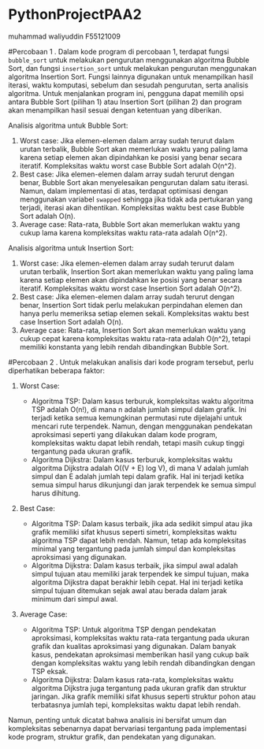 # PythonProjectPAA2
muhammad waliyuddin F55121009

#Percobaan 1
.
Dalam kode program di percobaan 1, terdapat fungsi `bubble_sort` untuk melakukan pengurutan menggunakan algoritma Bubble Sort, dan fungsi `insertion_sort` untuk melakukan pengurutan menggunakan algoritma Insertion Sort. Fungsi lainnya digunakan untuk menampilkan hasil iterasi, waktu komputasi, sebelum dan sesudah pengurutan, serta analisis algoritma.
Untuk menjalankan program ini, pengguna dapat memilih opsi antara Bubble Sort (pilihan 1) atau Insertion Sort (pilihan 2) dan program akan menampilkan hasil sesuai dengan ketentuan yang diberikan.

Analisis algoritma untuk Bubble Sort:
1. Worst case: Jika elemen-elemen dalam array sudah terurut dalam urutan terbalik, Bubble Sort akan memerlukan waktu yang paling lama karena setiap elemen akan dipindahkan ke posisi yang benar secara iteratif. Kompleksitas waktu worst case Bubble Sort adalah O(n^2).
2. Best case: Jika elemen-elemen dalam array sudah terurut dengan benar, Bubble Sort akan menyelesaikan pengurutan dalam satu iterasi. Namun, dalam implementasi di atas, terdapat optimisasi dengan menggunakan variabel `swapped` sehingga jika tidak ada pertukaran yang terjadi, iterasi akan dihentikan. Kompleksitas waktu best case Bubble Sort adalah O(n).
3. Average case: Rata-rata, Bubble Sort akan memerlukan waktu yang cukup lama karena kompleksitas waktu rata-rata adalah O(n^2).

Analisis algoritma untuk Insertion Sort:
1. Worst case: Jika elemen-elemen dalam array sudah terurut dalam urutan terbalik, Insertion Sort akan memerlukan waktu yang paling lama karena setiap elemen akan dipindahkan ke posisi yang benar secara iteratif. Kompleksitas waktu worst case Insertion Sort adalah O(n^2).
2. Best case: Jika elemen-elemen dalam array sudah terurut dengan benar, Insertion Sort tidak perlu melakukan perpindahan elemen dan hanya perlu memeriksa setiap elemen sekali. Kompleksitas waktu best case Insertion Sort adalah O(n).
3. Average case: Rata-rata, Insertion Sort akan memerlukan waktu yang cukup cepat karena kompleksitas waktu rata-rata adalah O(n^2), tetapi memiliki konstanta yang lebih rendah dibandingkan Bubble Sort.



#Percobaan 2
.
Untuk melakukan analisis dari kode program tersebut, perlu diperhatikan beberapa faktor:

1. Worst Case:
   - Algoritma TSP: Dalam kasus terburuk, kompleksitas waktu algoritma TSP adalah O(n!), di mana n adalah jumlah simpul dalam grafik. Ini terjadi ketika semua kemungkinan permutasi rute dijelajahi untuk mencari rute terpendek. Namun, dengan menggunakan pendekatan aproksimasi seperti yang dilakukan dalam kode program, kompleksitas waktu dapat lebih rendah, tetapi masih cukup tinggi tergantung pada ukuran grafik.
   - Algoritma Dijkstra: Dalam kasus terburuk, kompleksitas waktu algoritma Dijkstra adalah O((V + E) log V), di mana V adalah jumlah simpul dan E adalah jumlah tepi dalam grafik. Hal ini terjadi ketika semua simpul harus dikunjungi dan jarak terpendek ke semua simpul harus dihitung.

2. Best Case:
   - Algoritma TSP: Dalam kasus terbaik, jika ada sedikit simpul atau jika grafik memiliki sifat khusus seperti simetri, kompleksitas waktu algoritma TSP dapat lebih rendah. Namun, tetap ada kompleksitas minimal yang tergantung pada jumlah simpul dan kompleksitas aproksimasi yang digunakan.
   - Algoritma Dijkstra: Dalam kasus terbaik, jika simpul awal adalah simpul tujuan atau memiliki jarak terpendek ke simpul tujuan, maka algoritma Dijkstra dapat berakhir lebih cepat. Hal ini terjadi ketika simpul tujuan ditemukan sejak awal atau berada dalam jarak minimum dari simpul awal.

3. Average Case:
   - Algoritma TSP: Untuk algoritma TSP dengan pendekatan aproksimasi, kompleksitas waktu rata-rata tergantung pada ukuran grafik dan kualitas aproksimasi yang digunakan. Dalam banyak kasus, pendekatan aproksimasi memberikan hasil yang cukup baik dengan kompleksitas waktu yang lebih rendah dibandingkan dengan TSP eksak.
   - Algoritma Dijkstra: Dalam kasus rata-rata, kompleksitas waktu algoritma Dijkstra juga tergantung pada ukuran grafik dan struktur jaringan. Jika grafik memiliki sifat khusus seperti struktur pohon atau terbatasnya jumlah tepi, kompleksitas waktu dapat lebih rendah.

Namun, penting untuk dicatat bahwa analisis ini bersifat umum dan kompleksitas sebenarnya dapat bervariasi tergantung pada implementasi kode program, struktur grafik, dan pendekatan yang digunakan.
